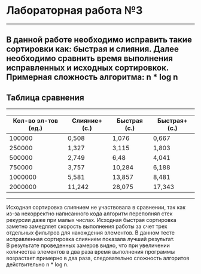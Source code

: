 # **Лабораторная работа №3** 
---  
В данной работе необходимо исправить такие сортировки как: быстрая и слияния. Далее необходимо сравнить время выполнения исправленных и исходных сортировкок. Примерная сложность алгоритма: n * log n  
---
## **Таблица сравнения**  
---
|Кол-во эл-тов (ед.)|Слияние+ (с.)|Быстрая (с.)|Быстрая+ (с.)|
|----------|-----------|-----------|-----------|
|100000    |0,508      |1,076      |0,667      |
|250000    |1,327      |3,115      |1,803      |
|500000    |2,749      |6,48       |4,041      |
|750000    |3,757      |10,284     |6,188      |
|1000000   |5,581      |13,857     |8,481      |
|2000000   |11,242     |28,075     |17,343     |  
---  
Исходная сортировка слиянием не участвовала в сравнении, так как из-за некорректно написанного кода алгоритм переполнял стек рекурсии даже при малых числах. Исходная быстрая сортировка заметно замедляет скорость выполнения работы за счет трех отдельных фильтров для нахождения элементов. В данном тесте исправленная сортировка слиянием показала лучший результат.  
В результате проведенных замеров видно, что при увеличении количества элементов в два раза время выполнения программы возрастает примерно в два раза, следовательно сложность алгоритов действительно n * log n.
